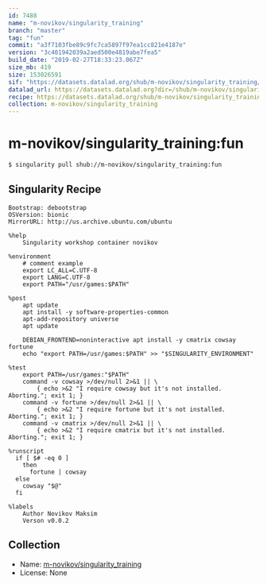```yaml
---
id: 7488
name: "m-novikov/singularity_training"
branch: "master"
tag: "fun"
commit: "a3f7103fbe89c9fc7ca5897f97ea1cc821e4187e"
version: "3c401942039a2aed500e4819abe7fea5"
build_date: "2019-02-27T18:33:23.067Z"
size_mb: 419
size: 153026591
sif: "https://datasets.datalad.org/shub/m-novikov/singularity_training/fun/2019-02-27-a3f7103f-3c401942/3c401942039a2aed500e4819abe7fea5.simg"
datalad_url: https://datasets.datalad.org?dir=/shub/m-novikov/singularity_training/fun/2019-02-27-a3f7103f-3c401942/
recipe: https://datasets.datalad.org/shub/m-novikov/singularity_training/fun/2019-02-27-a3f7103f-3c401942/Singularity
collection: m-novikov/singularity_training
---
```


# m-novikov/singularity_training:fun

```bash
$ singularity pull shub://m-novikov/singularity_training:fun
```

## Singularity Recipe

```singularity
Bootstrap: debootstrap
OSVersion: bionic
MirrorURL: http://us.archive.ubuntu.com/ubuntu

%help
    Singularity workshop container novikov

%environment
    # comment example
    export LC_ALL=C.UTF-8
    export LANG=C.UTF-8
    export PATH="/usr/games:$PATH"

%post
    apt update
    apt install -y software-properties-common
    apt-add-repository universe
    apt update

    DEBIAN_FRONTEND=noninteractive apt install -y cmatrix cowsay fortune
    echo "export PATH=/usr/games:$PATH" >> "$SINGULARITY_ENVIRONMENT"

%test
    export PATH=/usr/games:"$PATH"
    command -v cowsay >/dev/null 2>&1 || \
        { echo >&2 "I require cowsay but it's not installed.  Aborting."; exit 1; }
    command -v fortune >/dev/null 2>&1 || \
        { echo >&2 "I require fortune but it's not installed.  Aborting."; exit 1; }
    command -v cmatrix >/dev/null 2>&1 || \
        { echo >&2 "I require cmatrix but it's not installed.  Aborting."; exit 1; }

%runscript
  if [ $# -eq 0 ]
    then
      fortune | cowsay
  else
    cowsay "$@"
  fi

%labels
    Author Novikov Maksim
    Verson v0.0.2
```

## Collection

 - Name: [m-novikov/singularity_training](https://github.com/m-novikov/singularity_training)
 - License: None

